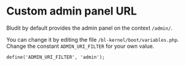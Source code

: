 # Custom admin panel URL
<!-- Position: 3 -->

Bludit by default provides the admin panel on the context `/admin/`.

You can change it by editing the file `/bl-kernel/boot/variables.php`. Change the constant `ADMIN_URI_FILTER` for your own value.

<pre><code data-language="php">define('ADMIN_URI_FILTER', 'admin');</code></pre>
